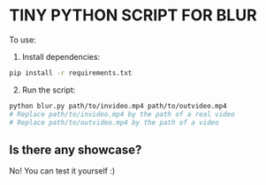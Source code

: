 # TINY PYTHON SCRIPT FOR BLUR

To use:

1. Install dependencies: 
```sh
pip install -r requirements.txt
```
2. Run the script:
```sh
python blur.py path/to/invideo.mp4 path/to/outvideo.mp4
# Replace path/to/invideo.mp4 by the path of a real video
# Replace path/to/outvideo.mp4 by the path of a video
```
## Is there any showcase?
No! You can test it yourself :)